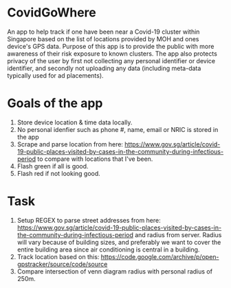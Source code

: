 # CovidGoWhere
An app to help track if one have been near a Covid-19 cluster within Singapore based on the list of locations provided by MOH and ones device's GPS data. Purpose of this app is to provide the public with more awareness of their risk exposure to known clusters. The app also protects privacy of the user by first not collecting any personal identifier or device identifier, and secondly not uploading any data (including meta-data typically used for ad placements). 

# Goals of the app
1. Store device location & time data locally.
2. No personal idenfier such as phone #, name, email or NRIC is stored in the app
3. Scrape and parse location from here: https://www.gov.sg/article/covid-19-public-places-visited-by-cases-in-the-community-during-infectious-period to compare with locations that I've been.
4. Flash green if all is good.
5. Flash red if not looking good.

# Task
1. Setup REGEX to parse street addresses from here: https://www.gov.sg/article/covid-19-public-places-visited-by-cases-in-the-community-during-infectious-period and radius from server. Radius will vary because of building sizes, and preferably we want to cover the entire building area since air conditioning is central in a building.  
2. Track location based on this: https://code.google.com/archive/p/open-gpstracker/source/code/source
3. Compare intersection of venn diagram radius with personal radius of 250m.
